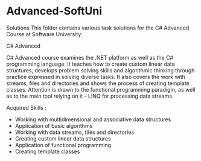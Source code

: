 # Advanced-SoftUni
Solutions 
This folder contains various task solutions for the C# Advanced Course at Software University.

C# Advanced

C# Advanced course examines the .NET platform as well as the C# programming language. It teaches how to create custom linear data structures, develops problem solving skills and algorithmic thinking through practice expressed in solving diverse tasks. It also covers the work with streams, files and directories and shows the process of creating template classes. Attention is drawn to the functional programming paradigm, as well as to the main tool relying on it - LINQ for processing data streams.

Acquired Skills :

   * Working with multidimensional and associative data structures
   * Application of basic algorithms
   * Working with data streams, files and directories
   * Creating custom linear data structures
   * Application of functional programming
   * Creating template classes

